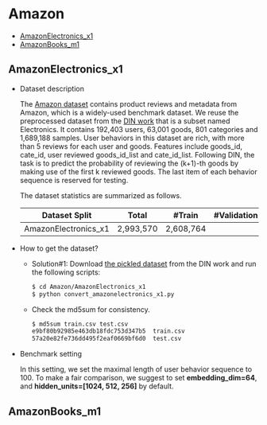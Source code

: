 # Amazon

+ [AmazonElectronics_x1](#amazonelectronics_x1)
+ [AmazonBooks_m1](#amazonbooks_m1)


## AmazonElectronics_x1

+ Dataset description

  The [Amazon dataset](http://jmcauley.ucsd.edu/data/amazon/) contains product reviews and metadata from Amazon, which is a widely-used benchmark dataset. We reuse the preprocessed dataset from the [DIN work](https://github.com/zhougr1993/DeepInterestNetwork) that is a subset named Electronics. It contains 192,403 users, 63,001 goods, 801 categories and 1,689,188 samples. User behaviors in this dataset are rich, with more than 5 reviews for each user and goods. Features include goods_id, cate_id, user reviewed goods_id_list and cate_id_list. Following DIN, the task is to predict the probability of reviewing the (k+1)-th goods by making use of the first k reviewed goods. The last item of each behavior sequence is reserved for testing.

  The dataset statistics are summarized as follows.

  | Dataset Split  | Total | #Train | #Validation | #Test | 
  | :--------: | :-----: |:-----: | :----------: | :----: | 
  | AmazonElectronics_x1 | 2,993,570   | 2,608,764 |      | 384,806  |


+ How to get the dataset?
    + Solution#1: Download [the pickled dataset](https://github.com/zhougr1993/DeepInterestNetwork/tree/master/din) from the DIN work and run the following scripts:
      ```bash
      $ cd Amazon/AmazonElectronics_x1
      $ python convert_amazonelectronics_x1.py
      ```

    + Check the md5sum for consistency.
      ```bash
      $ md5sum train.csv test.csv
      e9bf80b92985e463db18fdc753d347b5  train.csv
      57a20e82fe736dd495f2eaf0669bf6d0  test.csv
      ```


+ Benchmark setting
  
  In this setting, we set the maximal length of user behavior sequence to 100. To make a fair comparison, we suggest to set **embedding_dim=64**, and **hidden_units=[1024, 512, 256]** by default.



## AmazonBooks_m1






